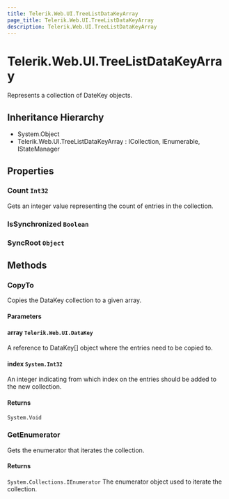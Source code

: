 ```yaml
---
title: Telerik.Web.UI.TreeListDataKeyArray
page_title: Telerik.Web.UI.TreeListDataKeyArray
description: Telerik.Web.UI.TreeListDataKeyArray
---
```


# Telerik.Web.UI.TreeListDataKeyArray

Represents a collection of DateKey objects.

## Inheritance Hierarchy

* System.Object
* Telerik.Web.UI.TreeListDataKeyArray : ICollection, IEnumerable, IStateManager

## Properties

###  Count `Int32`

Gets an integer value representing the count of entries in the collection.

###  IsSynchronized `Boolean`

###  SyncRoot `Object`

## Methods

###  CopyTo

Copies the DataKey collection to a given array.

#### Parameters

#### array `Telerik.Web.UI.DataKey`

A reference to DataKey[] object where the entries need to be copied to.

#### index `System.Int32`

An integer indicating from which index on the entries should be added to the new collection.

#### Returns

`System.Void` 

###  GetEnumerator

Gets the enumerator that iterates the collection.

#### Returns

`System.Collections.IEnumerator` The enumerator object used to iterate the collection.

